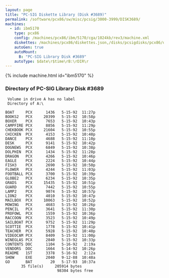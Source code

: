 ```yaml
---
layout: page
title: "PC-SIG Diskette Library (Disk #3689)"
permalink: /software/pcx86/sw/misc/pcsig/3000-3999/DISK3689/
machines:
  - id: ibm5170
    type: pcx86
    config: /machines/pcx86/ibm/5170/cga/1024kb/rev3/machine.xml
    diskettes: /machines/pcx86/diskettes.json,/disks/pcsigdisks/pcx86/diskettes.json
    autoGen: true
    autoMount:
      B: "PC-SIG Library Disk #3689"
    autoType: $date\r$time\rB:\rDIR\r
---
```


{% include machine.html id="ibm5170" %}

### Directory of PC-SIG Library Disk #3689

     Volume in drive A has no label
     Directory of A:\

    BOAT     PCX      1436   5-15-92  11:27p
    BOOKS2   PCX     20399   5-15-92  10:58p
    BOXER    PCX      7653   5-15-92  10:43p
    CAMPFIRE PCX      8856   5-15-92  11:29p
    CHEKBOOK PCX     21604   5-15-92  10:55p
    CHICKEN  PCX      4153   5-15-92  10:48p
    DANCE    PCX      4688   5-15-92  11:10p
    DESK     PCX      9141   5-15-92  10:42p
    DOGNEWS  PCX      6849   5-15-92  10:38p
    DOLPHIN  PCX      1434   5-15-92  11:28p
    DRAGON   PCX      4266   5-15-92  10:46p
    EAGLE    PCX      2224   5-15-92  10:44p
    FISH3    PCX      2690   5-15-92  10:50p
    FLOWER   PCX      4244   5-15-92  11:03p
    FOOTBALL PCX      3700   5-15-92  10:39p
    GLOBE2   PCX      6234   5-15-92  10:35p
    GRADS    PCX     15435   5-15-92  10:51p
    GUARD    PCX      7442   5-15-92  10:55p
    LAMP2    PCX      9074   5-15-92  10:57p
    LION2    PCX      4010   5-15-92  10:47p
    MAILBOX  PCX     10063   5-15-92  10:52p
    MOWING   PCX      4683   5-15-92  10:26p
    PENCIL   PCX      3641   5-15-92  11:30p
    PROFOWL  PCX      1559   5-15-92  10:36p
    RACCOON  PCX      3523   5-15-92  10:49p
    SAILBOAT PCX      9752   5-15-92  11:29p
    SCOTTIE  PCX      1778   5-15-92  10:41p
    TEACHER  PCX      5928   5-15-92  10:40p
    VIDEOCAM PCX      8409   5-15-92  11:00p
    WINEGLAS PCX      2840   5-15-92  10:33p
    CONTENTS DOC      1104   5-16-92   2:19a
    VENDORS  DOC      1664   5-14-92  10:26p
    README   1ST      3378   5-16-92   2:12a
    SHOW     EXE      2040   9-12-88  10:48a
    GO       BAT        20   5-17-93  10:37a
           35 file(s)     205914 bytes
                           98304 bytes free
